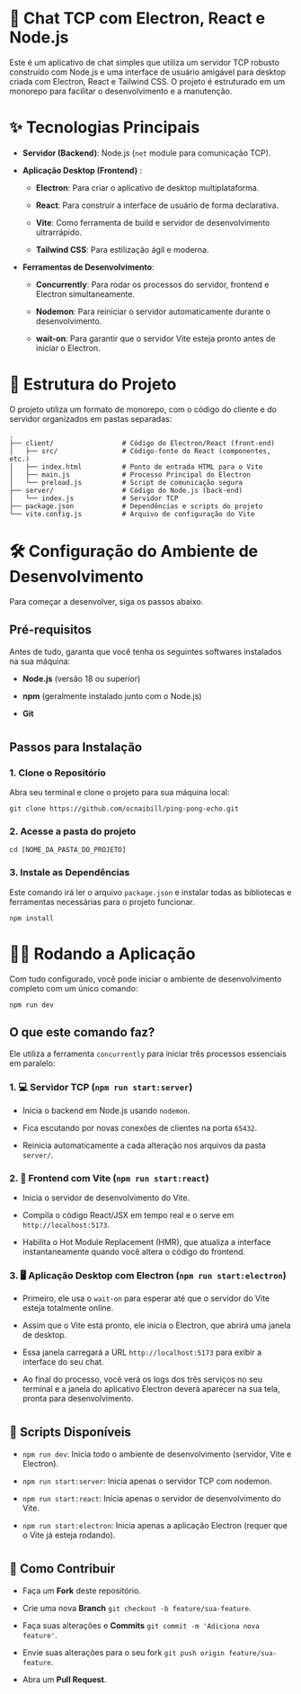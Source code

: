 
# 🚀 Chat TCP com Electron, React e Node.js


Este é um aplicativo de chat simples que utiliza um servidor TCP robusto construído com Node.js e uma interface de usuário amigável para desktop criada com Electron, React e Tailwind CSS. O projeto é estruturado em um monorepo para facilitar o desenvolvimento e a manutenção.

# 

# ✨ Tecnologias Principais
- **Servidor (Backend)**: Node.js (`net` module para comunicação TCP).

- **Aplicação Desktop (Frontend)** :

  - **Electron**: Para criar o aplicativo de desktop multiplataforma.

  - **React**: Para construir a interface de usuário de forma declarativa.

   - **Vite**: Como ferramenta de build e servidor de desenvolvimento ultrarrápido.

  - **Tailwind CSS**: Para estilização ágil e moderna.

- **Ferramentas de Desenvolvimento**:

  - **Concurrently**: Para rodar os processos do servidor, frontend e Electron simultaneamente.

  - **Nodemon**: Para reiniciar o servidor automaticamente durante o desenvolvimento.

  - **wait-on**: Para garantir que o servidor Vite esteja pronto antes de iniciar o Electron.

# 

# 📁 Estrutura do Projeto
O projeto utiliza um formato de monorepo, com o código do cliente e do servidor organizados em pastas separadas:

    .
    ├── client/                 # Código do Electron/React (front-end)
    │   ├── src/                # Código-fonte do React (componentes, etc.)
    │   ├── index.html          # Ponto de entrada HTML para o Vite
    │   ├── main.js             # Processo Principal do Electron
    │   └── preload.js          # Script de comunicação segura
    ├── server/                 # Código do Node.js (back-end)
    │   └── index.js            # Servidor TCP
    ├── package.json            # Dependências e scripts do projeto
    └── vite.config.js          # Arquivo de configuração do Vite

# 

# 🛠️ Configuração do Ambiente de Desenvolvimento
Para começar a desenvolver, siga os passos abaixo.

## Pré-requisitos
Antes de tudo, garanta que você tenha os seguintes softwares instalados na sua máquina:

- **Node.js** (versão 18 ou superior)

- **npm** (geralmente instalado junto com o Node.js)

- **Git**

#
## Passos para Instalação
  ### 1. Clone o Repositório
  Abra seu terminal e clone o projeto para sua máquina local:

    git clone https://github.com/ocnaibill/ping-pong-echo.git

 ### 2. Acesse a pasta do projeto
    cd [NOME_DA_PASTA_DO_PROJETO]

### 3. Instale as Dependências

Este comando irá ler o arquivo `package.json` e instalar todas as bibliotecas e ferramentas necessárias para o projeto funcionar.

    npm install


#
# 🏃‍♂️ Rodando a Aplicação
Com tudo configurado, você pode iniciar o ambiente de desenvolvimento completo com um único comando:
            
    npm run dev

## O que este comando faz?
Ele utiliza a ferramenta `concurrently` para iniciar três processos essenciais em paralelo:

### 1. 💻 Servidor TCP (`npm run start:server`)

- Inicia o backend em Node.js usando `nodemon`.

- Fica escutando por novas conexões de clientes na porta `65432`.

- Reinicia automaticamente a cada alteração nos arquivos da pasta `server/`.

### 2. 🎨 Frontend com Vite (`npm run start:react`)

- Inicia o servidor de desenvolvimento do Vite.

- Compila o código React/JSX em tempo real e o serve em `http://localhost:5173`.

- Habilita o Hot Module Replacement (HMR), que atualiza a interface instantaneamente quando você altera o código do frontend.

### 3. 🖥️ Aplicação Desktop com Electron (`npm run start:electron`)

- Primeiro, ele usa o `wait-on` para esperar até que o servidor do Vite esteja totalmente online.

- Assim que o Vite está pronto, ele inicia o Electron, que abrirá uma janela de desktop.

- Essa janela carregará a URL `http://localhost:5173` para exibir a interface do seu chat.

- Ao final do processo, você verá os logs dos três serviços no seu terminal e a janela do aplicativo Electron deverá aparecer na sua tela, pronta para desenvolvimento.
#
## 📜 Scripts Disponíveis
-    `npm run dev`: Inicia todo o ambiente de desenvolvimento (servidor, Vite e Electron).

-    `npm run start:server`: Inicia apenas o servidor TCP com nodemon.

-    `npm run start:react`: Inicia apenas o servidor de desenvolvimento do Vite.

-    `npm run start:electron`: Inicia apenas a aplicação Electron (requer que o Vite já esteja rodando).
# 
## 🤝 Como Contribuir
 - Faça um **Fork** deste repositório.

- Crie uma nova **Branch**  `git checkout -b feature/sua-feature`.

- Faça suas alterações e **Commits** `git commit -m 'Adiciona nova feature'`.

 - Envie suas alterações para o seu fork `git push origin feature/sua-feature`.

- Abra um **Pull Request**.